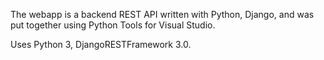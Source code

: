 The webapp is a backend REST API written with Python, Django, and was put together using Python Tools for Visual Studio.

Uses Python 3, DjangoRESTFramework 3.0.
